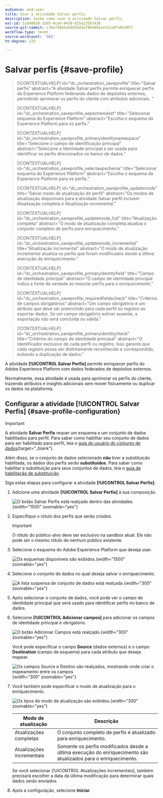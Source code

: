 ```yaml
---
audience: end-user
title: Usar a atividade Salvar perfis
description: Saiba como usar a atividade Salvar perfis
exl-id: 1c840838-32d5-4ceb-8430-835a235b7436
source-git-commit: c76ef4b64a58d3d43e78b489a1efe1a97a8c09f7
workflow-type: tm+mt
source-wordcount: '563'
ht-degree: 12%

---
```


# Salvar perfis {#save-profile}

>[!CONTEXTUALHELP]
>id="dc_orchestration_saveprofile"
>title="Salvar perfis"
>abstract="A atividade Salvar perfis permite enriquecer perfis da Experience Platform federando dados de depósitos externos, permitindo aprimorar os perfis do cliente com atributos adicionais. "

>[!CONTEXTUALHELP]
>id="dc_orchestration_saveprofile_aepschemalist"
>title="Selecionar esquema do Experience Platform"
>abstract="Escolha o esquema da Experience Platform para os perfis."

>[!CONTEXTUALHELP]
>id="dc_orchestration_saveprofile_primaryidentitynamespace"
>title="Selecione o campo de identificação principal"
>abstract="Selecione a Identidade principal a ser usada para identificar os perfis direcionados no banco de dados."

>[!CONTEXTUALHELP]
>id="dc_orchestration_saveprofile_selectaepschema"
>title="Selecionar esquema do Experience Platform"
>abstract="Escolha o esquema da Experience Platform para os perfis."

>[!CONTEXTUALHELP]
>id="dc_orchestration_saveprofile_updatemode"
>title="Salvar modo de atualização do perfil"
>abstract="Os modos de atualização disponíveis para a atividade Salvar perfil incluem Atualização completa e Atualização incremental."

>[!CONTEXTUALHELP]
>id="dc_orchestration_saveprofile_updatemode_full"
>title="Atualização completa"
>abstract="O modo de atualização completa atualiza o conjunto completo de perfis para enriquecimento."

>[!CONTEXTUALHELP]
>id="dc_orchestration_saveprofile_updatemode_incremental"
>title="Atualização incremental"
>abstract="O modo de atualização incremental atualiza os perfis que foram modificados desde a última execução do enriquecimento."

>[!CONTEXTUALHELP]
>id="dc_orchestration_saveprofile_primaryidentityfield"
>title="Campo de identidade principal"
>abstract="O campo de identidade principal indica a fonte da verdade ao mesclar perfis para o enriquecimento."

>[!CONTEXTUALHELP]
>id="dc_orchestration_saveprofile_requiredfieldscheck"
>title="Critérios de campos obrigatórios"
>abstract="Um campo obrigatório é um atributo que deve ser preenchido para cada perfil ou registro ao exportar dados. Se um campo obrigatório estiver ausente, a exportação não será concluída ou válida."

>[!CONTEXTUALHELP]
>id="dc_orchestration_saveprofile_primaryidentitycheck"
>title="Critérios do campo de identidade principal"
>abstract="O identificador exclusivo de cada perfil ou registro. Isso garante que cada registro possa ser distintamente reconhecido e correspondido, evitando a duplicação de dados."

A atividade **[!UICONTROL Salvar Perfis]** permite enriquecer perfis do Adobe Experience Platform com dados federados de depósitos externos.

Normalmente, essa atividade é usada para aprimorar os perfis do cliente, trazendo atributos e insights adicionais sem mover fisicamente ou duplicar os dados na plataforma.

## Configurar a atividade [!UICONTROL Salvar Perfis] {#save-profile-configuration}

>[!IMPORTANT]
>
>A atividade **Salvar Perfis** requer um esquema e um conjunto de dados habilitados para perfil. Para saber como habilitar seu conjunto de dados para ser habilitado para perfil, leia o [guia do usuário do conjunto de dados](https://experienceleague.adobe.com/pt-br/docs/experience-platform/catalog/datasets/user-guide#enable-profile){target="_blank"}.
>
>Além disso, se o conjunto de dados selecionado **não** tiver a substituição habilitada, os dados dos perfis serão **substituídos**. Para saber como habilitar a substituição para seus conjuntos de dados, leia o [guia de habilitação de substituição](https://experienceleague.adobe.com/pt-br/docs/experience-platform/catalog/datasets/enable-upsert).

Siga estas etapas para configurar a atividade **[!UICONTROL Salvar Perfis]**:

1. Adicione uma atividade **[!UICONTROL Salvar Perfis]** à sua composição.

   ![O botão Salvar Perfis está realçado dentro das atividades.](../assets/save-profiles/save-profiles.png){width="1500" zoomable="yes"}

1. Especifique o rótulo dos perfis que serão criados.

   >[!IMPORTANT]
   >
   >O rótulo do público-alvo deve ser exclusivo na sandbox atual. Ele não pode ser o mesmo rótulo de nenhum público existente.

1. Selecione o esquema do Adobe Experience Platform que deseja usar.

   ![Os esquemas disponíveis são exibidos.](../assets/save-profiles/select-schema.png){width="1500" zoomable="yes"}

1. Selecione o conjunto de dados no qual deseja salvar o enriquecimento.

   ![A lista suspensa de conjunto de dados está realçada.](../assets/save-profiles/select-dataset.png){width="300" zoomable="yes"}

1. Após selecionar o conjunto de dados, você pode ver o campo de identidade principal que será usado para identificar perfis no banco de dados.

1. Selecione **[!UICONTROL Adicionar campos]** para adicionar os campos de identidade principal e obrigatório.

   ![O botão Adicionar Campos está realçado.](../assets/save-profiles/add-fields.png){width="300" zoomable="yes"}

   Você pode especificar o campo **Source** (dados externos) e o campo **Destination** (campo de esquema) para cada atributo que deseja mapear.

   ![Os campos Source e Destino são realçados, mostrando onde criar o mapeamento entre os campos](../assets/save-profiles/specify-mapping.png){width="300" zoomable="yes"}

1. Você também pode especificar o modo de atualização para o enriquecimento.

   ![Os tipos de modo de atualização são exibidos.](../assets/save-profiles/select-update-mode.png){width="300" zoomable="yes"}

   | Modo de atualização | Descrição |
   | ----------- | ----------- |
   | Atualizações completas | O conjunto completo de perfis é atualizado para enriquecimento. |
   | Atualizações incrementais | Somente os perfis modificados desde a última execução do enriquecimento são atualizados para o enriquecimento. |

   Se você selecionar [!UICONTROL Atualizações incrementais], também precisará escolher a data da última modificação para determinar quais dados serão enviados.

1. Após a configuração, selecione **Iniciar**.
